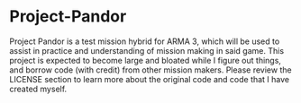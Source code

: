 # Project-Pandor

Project Pandor is a test mission hybrid for ARMA 3, which will be used to assist in practice and understanding of mission making in said game. This project is expected to become large and bloated while I figure out things, and borrow code (with credit) from other mission makers. Please review the LICENSE section to learn more about the original code and code that I have created myself.
